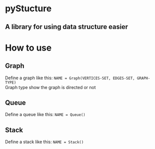 # pyStucture
A library for using data structure easier
---
# How to use
  ## Graph
  Define a graph like this: `NAME = Graph(VERTICES-SET, EDGES-SET, GRAPH-TYPE)`
  <br>
  Graph type show the graph is directed or not

  ## Queue
  Define a queue like this: `NAME = Queue()`

  ##  Stack
  Define a stack like this: `NAME = Stack()`
